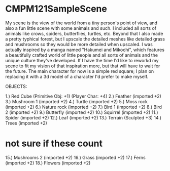 # CMPM121SampleScene
My scene is the view of the world from a tiny person's point of view, and also a fun little scene with some animals and such. I included all sorts of animals like
crows, spiders, butterflies, turtles, etc. Beyond that I also made a pretty typhical forest, but I upscale the detailed meshes like detailed grass and mushrooms so
they would be more detailed when upscaled. I was actually inspired by a manga named "Hakumei and Mikochi", which features a beautifully crafted world of little people
and all sorts of animals and the unique culture they've developed. If I have the time I'd like to reworkd my scene to fit my vision of that inspiration more, but that
will have to wait for the future. The main character for now is a simple red square; I plan on replacing it with a 3d model of a character I'd prefer to make myself.

OBJECTS:

1.) Red Cube (Primitive Obj: +1) (Player Char: +4)
2.) Feather (imported +2)
3.) Mushroom 1 (imported +2)
4.) Turtle (imported +2)
5.) Moss rock (imported +2)
6.) Nature rock (imported +2)
7.) Bird 1 (imported +2)
8.) Bird 2 (imported +2)
9.) Butterfly (imported +2)
10.) Squirrel (imported +2)
11.) Spider (imported +2)
12.) Leaf (imported +2)
13.) Terrain (Sculpted +3)
14.) Trees (imported +2)

# not sure if these count
15.) Mushrooms 2 (imported +2)
16.) Grass (imported +2)
17.) Ferns (imported +2)
18.) Flowers (imported +2)

